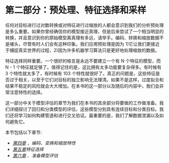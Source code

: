 

# 第二部分：预处理、特征选择和采样

任何对目标进行过对数转换或对特征进行过缩放的人都会意识到我们的分析预处理是多么重要。如果你曾经确信你的模型接近真理，但是后来尝试了一个相当明显的转换，并且意识到你的原始模型离真理有多远，请举手。编码、转换和缩放数据不是噱头，尽管有时人们会有这种印象。我们应用预处理是因为 1)它让我们更接近于捕捉真实世界的过程，2)因为许多机器学习算法只是更好地处理缩放的数据。

特征选择同样重要。一个很好的格言是永远不要建立一个有 N 个特征的模型，而 N - 1 个特征就足够了。值得记住的是，这比拥有太多功能要复杂得多。有时候有 3 个特性就太多了，有时候有 103 个特性就很好了。真正的问题是，这些特征是否过于相关，以至于它们对目标的独立影响无法理清。如果不是这样，过度拟合和结果不稳定的风险就会大大增加。在本书的这一部分以及随后的内容中，我们会非常注意特性的选择。

这一部分中关于模型评估的章节为我们在本书的其余部分将要做的工作做准备。我们详细探讨了回归和分类模型的评估，这些模型分别具有连续目标和分类目标。我们还将学习如何构建管道和进行交叉验证。最重要的是，我们了解数据泄漏以及如何避免它。

本节包括以下章节:

*   [*第四章*](B17978_04_ePub.xhtml#_idTextAnchor043) ，*编码、变换和缩放特性*
*   [*第五章*](B17978_05_ePub.xhtml#_idTextAnchor058)*特征选择*
*   [*第六章*](B17978_06_ePub.xhtml#_idTextAnchor078) 、*准备模型评估*